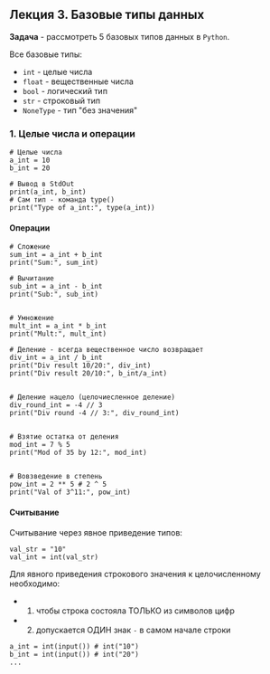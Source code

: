 ## Лекция 3. Базовые типы данных

**Задача** - рассмотреть 5 базовых типов данных в `Python`.

Все базовые типы:
* `int` - целые числа
* `float` - вещественные числа
* `bool` - логический тип
* `str` - строковый тип
* `NoneType` - тип "без значения"

### 1. Целые числа и операции
```
# Целые числа
a_int = 10
b_int = 20 

# Вывод в StdOut
print(a_int, b_int)
# Сам тип - команда type()
print("Type of a_int:", type(a_int))
```

#### Операции
```
# Сложение
sum_int = a_int + b_int
print("Sum:", sum_int)

# Вычитание
sub_int = a_int - b_int
print("Sub:", sub_int)


# Умножение
mult_int = a_int * b_int
print("Mult:", mult_int)

# Деление - всегда вещественное число возвращает
div_int = a_int / b_int
print("Div result 10/20:", div_int)
print("Div result 20/10:", b_int/a_int)


# Деление нацело (целочиесленное деление)
div_round_int = -4 // 3 
print("Div round -4 // 3:", div_round_int)


# Взятие остатка от деления
mod_int = 7 % 5
print("Mod of 35 by 12:", mod_int)


# Вовзведение в степень
pow_int = 2 ** 5 # 2 ^ 5
print("Val of 3^11:", pow_int)
```

#### Считывание
Считывание через явное приведение типов:
```
val_str = "10"
val_int = int(val_str)
```

Для явного приведения строкового значения к целочисленному необходимо:
* 1) чтобы строка состояла ТОЛЬКО из символов цифр
* 2) допускается ОДИН знак `-` в самом начале строки

```
a_int = int(input()) # int("10")
b_int = int(input()) # int("20")
...
```